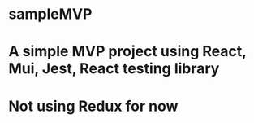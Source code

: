 # sampleMVP

# A simple MVP project using React, Mui, Jest, React testing library
# Not using Redux for now
